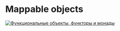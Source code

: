 # Mappable objects

[![Функциональные объекты, функторы и монады](https://img.youtube.com/vi/3Z7f0Gi8pxw/0.jpg)](https://www.youtube.com/watch?v=3Z7f0Gi8pxw)
